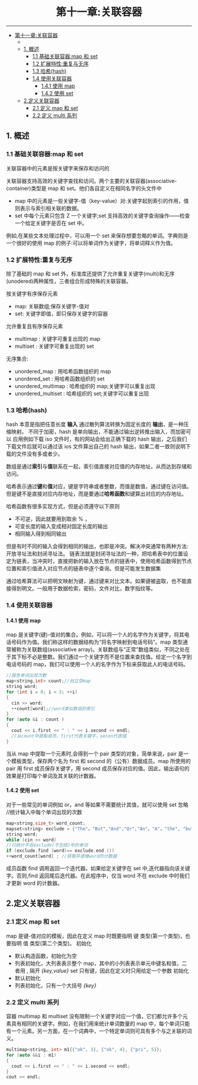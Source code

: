 # <center>第十一章:关联容器

<a id="markdown-center第十一章关联容器" name="center第十一章关联容器"></a>

---

<!-- TOC -->

- [第十一章:关联容器](#第十一章关联容器)
  - [](#)
  - [1. 概述](#1-概述)
    - [1.1 基础关联容器:map 和 set](#11-基础关联容器map-和-set)
    - [1.2 扩展特性:重复与无序](#12-扩展特性重复与无序)
    - [1.3 哈希(hash)](#13-哈希hash)
    - [1.4 使用关联容器](#14-使用关联容器)
      - [1.4.1 使用 map](#141-使用-map)
      - [1.4.2 使用 set](#142-使用-set)
  - [2.定义关联容器](#2定义关联容器)
    - [2.1 定义 map 和 set](#21-定义-map-和-set)
    - [2.2 定义 multi 系列](#22-定义-multi-系列)

## <!-- /TOC -->

## 1. 概述

### 1.1 基础关联容器:map 和 set

<a id="markdown-概述" name="概述"></a>

关联容器中的元素是按关键字来保存和访问的

关联容器支持高效的关键字查找和访问。两个主要的关联容器(associative-container)类型是 map 和 set。他们各自定义在相同名字的头文件中

- map 中的元素是一些关键字-值（key-value）对:关键字起到索引的作用，值则表示与索引相关联的数据。
- set 中每个元素只包含 Z 一个关键字;set 支持高效的关键字查询操作——检查一个给定关键字是否在 set 中。

例如,在某些文本处理过程中，可以用一个 set 来保存想要忽略的单词。字典则是一个很好的使用 map 的例子:可以将单词作为关键字，将单词释义作为值。

### 1.2 扩展特性:重复与无序

除了基础的 map 和 set 外，标准库还提供了允许重复关键字(multi)和无序(unodered)两种属性，三者组合形成特殊的关联容器。

按关键字有序保存元素

- map: 关联数组;保存关键字-值对
- set: 关键字即值，即只保存关键字的容器

允许重复且有序保存元素

- multimap : 关键字可重复出现的 map
- multiset : 关键字可重复出现的 set

无序集合:

- unordered_map : 用哈希函数组织的 map
- unordered_set : 用哈希函数组织的 set
- unordered_multimap : 哈希组织的 map;关键字可以重复出现
- unordered_multiset : 哈希组织的 set;关键字可以重复出现

### 1.3 哈希(hash)

hash 本意是指把任意长度 **输入** 通过散列算法转换为固定长度的 **输出**，是一种压缩映射。
不同于加密，hash 是单向输出，不能通过输出逆转推出输入，而加密可以
应用例如下载 iso 文件时，有的网站会给出正确下载的 hash 输出，之后我们下载文件后就可以通过该 ios 文件算出自己的 hash 输出，如果二者一致则说明下载的文件没有多或者少。

数组是通过**索引**与**值**联系在一起，索引值直接对应值的内存地址，从而达到存储和访问。

哈希表示通过**键**和**值**对应，键是字符串或者整数，而值是数值，通过键在访问值。但是键不是直接对应内存地址，而是要通过**哈希函数**和键算出对应的内存地址。

哈希函数有很多实现方式，但是必须遵守以下原则

- 不可逆，因此就要用到取余 % ，
- 可变长度的输入变成相对固定长度的输出
- 相同输入得到相同输出

但是有时不同的输入会得到相同的输出，也即是冲突。解决冲突通常有两种方法:开放寻址法和封闭寻址法。
链表法就是封闭寻址法的一种，把哈希表中的位置设定为链表，当冲突时，直接把新的输入放在节点的链表中，使用哈希函数得到节点位置和索引值进入对应节点的链表中逐个查询。但是可能发生数据集

通过哈希算法可以把明文映射为键，通过键来对比文本。如果键被盗取，也不能直接得到明文。一般用于数据检索，密码，文件对比，数字指纹等。

### 1.4 使用关联容器

#### 1.4.1 使用 map

map 是关键字(键)-值对的集合。例如，可以将一个人的名字作为关键字，将其电话号码作为值。我们称这样的数据结构为“将名字映射到电话号码”。map 类型通常被称为关联数组(associative array)。关联数组与“正常”数组类似，不同之处在于其下标不必是整数。我们通过一个关键字而不是位置来查找值。给定一个名字到电话号码的 map，我们可以使用一个人的名字作为下标来获取此人的电话号码。

```cpp
//报告单词出现次数
map<string,int> count;//创立空map
string word;
for (int i = 0; i < 3; ++i)
{
  cin >> word;
  ++count[word];//word类似数组的索引
}
for (auto &i : count )
{
  cout << i.first << " : " << i.second << endl;
  //从count中提取成员，first代表关键字，secon代表值
}
```

当从 map 中提取一个元素时,会得到一个 pair 类型的对象，简单来说，pair 是一个模板类型，保存两个名为 first 和 second 的（公有）数据成员。map 所使用的 pair 用 first 成员保存关键字，用 second 成员保存对应的值。因此，输出语句的效果是打印每个单词及其关联的计数器。

#### 1.4.2 使用 set

对于一些常见的单词例如 or，and 等如果不需要统计其值，就可以使用 set 忽略
//统计输入中每个单词出现的次数

```cpp
map<string,size_t> word_count;
mapset<string> exclude = {"The"，"But","And","Or","An"，"A"，"the", "but", "and", "or", "an", "a"};
string word;
while (cin >> word)
//只统计不在exclude(不包括)中的单词
if (exclude.find (word)== exclude.end ())
++word_count[word] ; //获取并递增word的计数器
```

成员函数 find 调用返回一个迭代器。如果给定关键字在 set 中,迭代器指向该关键字。否则,find 返回尾后迭代器。在此程序中，仅当 word 不在 exclude 中时我们才更新 word 的计数器。

## 2.定义关联容器

### 2.1 定义 map 和 set

map 是键-值对应的模板，因此在定义 map 时既要指明 键 类型(第一个类型)，也要指明 值 类型(第二个类型)。
初始化

- 默认构造函数，初始化为空
- 列表初始化，大列表表示整个 map，其中的小列表表示单元中键名和值，二者用 , 隔开
  _{key,value}_
  set 只有键，因此在定义时只用给定一个参数
  初始化
- 默认初始化
- 列表初始化，只有一个大括号
  _{key}_

### 2.2 定义 multi 系列

容器 multimap 和 multiset 没有限制一个关键字对应一个值，它们都允许多个元素具有相同的关键字。例如，在我们用来统计单词数量的 map 中，每个单词只能有一个元素。另一方面，在一个词典中，一个特定单词则可具有多个与之关联的词义。
```cpp
multimap<string, int> m1{{"ok", 3}, {"ok", 4}, {"pri", 5}};
for (auto &&i : m1)
{
  cout << i.first << " : " << i.second << endl;
}
cout << endl;
```


